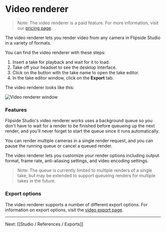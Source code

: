 # Video renderer

> Note: The video renderer is a paid feature. For more information, visit our [pricing page](/pricing).

The video renderer lets you render video from any camera in Flipside Studio in a variety of formats.

You can find the video renderer with these steps:

1. Insert a take for playback and wait for it to load.
2. Take off your headset to see the desktop interface.
3. Click on the button with the take name to open the take editor.
4. In the take editor window, click on the **Export** tab.

The video renderer looks like this:

![Video renderer window](https://www.flipsidexr.com/files/docs/screenshots/video-renderer.jpg)

### Features

Flipside Studio's video renderer works uses a background queue so you don't have to wait for a render to be finished before queueing up the next render, and you'll never forget to start the queue since it runs automatically.

You can render multiple cameras in a single render request, and you can pause the running queue or cancel a queued render.

The video renderer lets you customize your render options including output format, frame rate, anti-aliasing settings, and video encoding settings.

> Note: The queue is currently limited to multiple renders of a single take, but may be extended to support queueing renders for multiple takes in the future.

### Export options

The video renderer supports a number of different export options. For information on export options, visit the [video export page](/docs/2021.1/studio/references/exports/video-exports).

---

Next: [[Studio / References / Exports]]
